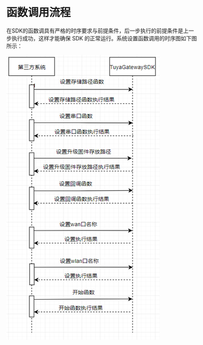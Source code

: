 # 函数调用流程

在SDK的函数调具有严格的时序要求与前提条件，后一步执行的前提条件是上一步执行成功，这样才能确保 SDK 的正常运行。系统设置函数调用的时序图如下图所示：

![func_process](images/func_process.png)